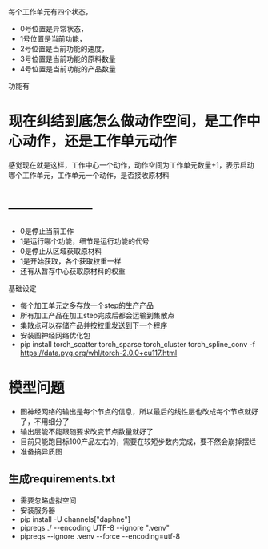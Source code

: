 每个工作单元有四个状态，

* 0号位置是异常状态，
* 1号位置是当前功能，
* 2号位置是当前功能的速度，
* 3号位置是当前功能的原料数量
* 4号位置是当前功能的产品数量

功能有
# 现在纠结到底怎么做动作空间，是工作中心动作，还是工作单元动作
感觉现在就是这样，工作中心一个动作，动作空间为工作单元数量+1，表示启动哪个工作单元，工作单元一个动作，是否接收原材料
# ——————
* 0是停止当前工作
* 1是运行哪个功能，细节是运行功能的代号
* 0是停止从区域获取原材料
* 1是开始获取，各个获取权重一样
* 还有从暂存中心获取原材料的权重

基础设定
* 每个加工单元之多存放一个step的生产产品
* 所有加工产品在加工step完成后都会运输到集散点
* 集散点可以存储产品并按权重发送到下一个程序
* 安装图神经网络优化包
* pip install torch_scatter torch_sparse torch_cluster torch_spline_conv -f https://data.pyg.org/whl/torch-2.0.0+cu117.html
# 模型问题
* 图神经网络的输出是每个节点的信息，所以最后的线性层也改成每个节点就好了，不用细分了
* 输出层能不能跟随要求改变节点数量就好了
* 目前只能跑目标100产品左右的，需要在较短步数内完成，要不然会崩掉摆烂
* 准备搞异质图
## 生成requirements.txt
* 需要忽略虚拟空间
* 安装服务器
* pip install -U channels["daphne"]
* pipreqs ./ --encoding UTF-8 --ignore ".venv"
* pipreqs --ignore .venv --force --encoding=utf-8